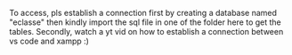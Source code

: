 To access, pls establish a connection first by creating a database named "eclasse" then kindly import the sql file in one of the folder here to get the tables.  Secondly, watch a yt vid on how to establish a connection between vs code and xampp :)
